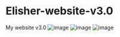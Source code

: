 # Elisher-website-v3.0
My website v3.0 
![image](https://github.com/owenlim225/Elisher-website-v3.0/assets/87555304/e657554f-947c-4477-ba77-15fb2802f96a)
![image](https://github.com/owenlim225/Elisher-website-v3.0/assets/87555304/2828eb70-d238-45fd-95ac-2457cc9956b1)
![image](https://github.com/owenlim225/Elisher-website-v3.0/assets/87555304/ef756b31-3ed0-4393-a6ea-e5ed0dbf4736)
